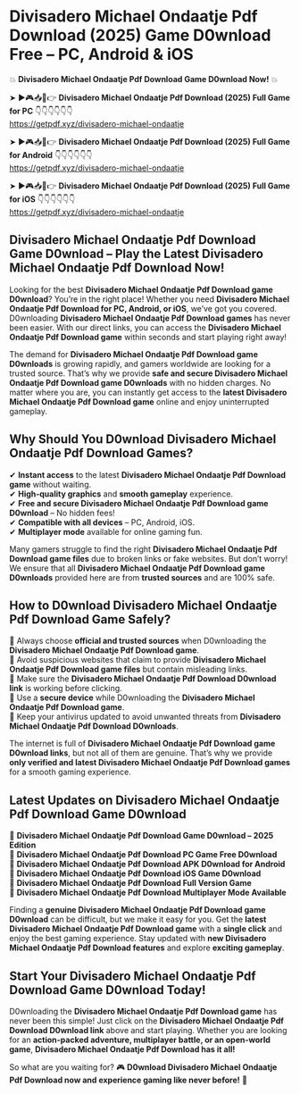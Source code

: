 # Divisadero Michael Ondaatje Pdf Download (2025) Game D0wnload Free – PC, Android & iOS

💥 **Divisadero Michael Ondaatje Pdf Download Game D0wnload Now!** 💥  

➤ ►🎮📥📱👉 **Divisadero Michael Ondaatje Pdf Download (2025) Full Game for PC** 👇👇👇👇👇👇  
https://getpdf.xyz/divisadero-michael-ondaatje  

➤ ►🎮📥📱👉 **Divisadero Michael Ondaatje Pdf Download (2025) Full Game for Android** 👇👇👇👇👇👇  
https://getpdf.xyz/divisadero-michael-ondaatje  

➤ ►🎮📥📱👉 **Divisadero Michael Ondaatje Pdf Download (2025) Full Game for iOS** 👇👇👇👇👇👇  
https://getpdf.xyz/divisadero-michael-ondaatje  

## Divisadero Michael Ondaatje Pdf Download Game D0wnload – Play the Latest Divisadero Michael Ondaatje Pdf Download Now!

Looking for the best **Divisadero Michael Ondaatje Pdf Download game D0wnload**? You’re in the right place! Whether you need **Divisadero Michael Ondaatje Pdf Download for PC, Android, or iOS**, we’ve got you covered. D0wnloading **Divisadero Michael Ondaatje Pdf Download games** has never been easier. With our direct links, you can access the **Divisadero Michael Ondaatje Pdf Download game** within seconds and start playing right away!  

The demand for **Divisadero Michael Ondaatje Pdf Download game D0wnloads** is growing rapidly, and gamers worldwide are looking for a trusted source. That’s why we provide **safe and secure Divisadero Michael Ondaatje Pdf Download game D0wnloads** with no hidden charges. No matter where you are, you can instantly get access to the **latest Divisadero Michael Ondaatje Pdf Download game** online and enjoy uninterrupted gameplay.  

## **Why Should You D0wnload Divisadero Michael Ondaatje Pdf Download Games?**  

✔ **Instant access** to the latest **Divisadero Michael Ondaatje Pdf Download game** without waiting.  
✔ **High-quality graphics** and **smooth gameplay** experience.  
✔ **Free and secure Divisadero Michael Ondaatje Pdf Download game D0wnload** – No hidden fees!  
✔ **Compatible with all devices** – PC, Android, iOS.  
✔ **Multiplayer mode** available for online gaming fun.  

Many gamers struggle to find the right **Divisadero Michael Ondaatje Pdf Download game files** due to broken links or fake websites. But don’t worry! We ensure that all **Divisadero Michael Ondaatje Pdf Download game D0wnloads** provided here are from **trusted sources** and are 100% safe.  

## **How to D0wnload Divisadero Michael Ondaatje Pdf Download Game Safely?**  

📌 Always choose **official and trusted sources** when D0wnloading the **Divisadero Michael Ondaatje Pdf Download game**.  
📌 Avoid suspicious websites that claim to provide **Divisadero Michael Ondaatje Pdf Download game files** but contain misleading links.  
📌 Make sure the **Divisadero Michael Ondaatje Pdf Download D0wnload link** is working before clicking.  
📌 Use a **secure device** while D0wnloading the **Divisadero Michael Ondaatje Pdf Download game**.  
📌 Keep your antivirus updated to avoid unwanted threats from **Divisadero Michael Ondaatje Pdf Download D0wnloads**.  

The internet is full of **Divisadero Michael Ondaatje Pdf Download game D0wnload links**, but not all of them are genuine. That’s why we provide **only verified and latest Divisadero Michael Ondaatje Pdf Download games** for a smooth gaming experience.  

## **Latest Updates on Divisadero Michael Ondaatje Pdf Download Game D0wnload**  

🔹 **Divisadero Michael Ondaatje Pdf Download Game D0wnload – 2025 Edition**  
🔹 **Divisadero Michael Ondaatje Pdf Download PC Game Free D0wnload**  
🔹 **Divisadero Michael Ondaatje Pdf Download APK D0wnload for Android**  
🔹 **Divisadero Michael Ondaatje Pdf Download iOS Game D0wnload**  
🔹 **Divisadero Michael Ondaatje Pdf Download Full Version Game**  
🔹 **Divisadero Michael Ondaatje Pdf Download Multiplayer Mode Available**  

Finding a **genuine Divisadero Michael Ondaatje Pdf Download game D0wnload** can be difficult, but we make it easy for you. Get the **latest Divisadero Michael Ondaatje Pdf Download game** with a **single click** and enjoy the best gaming experience. Stay updated with **new Divisadero Michael Ondaatje Pdf Download features** and explore **exciting gameplay**.  

## **Start Your Divisadero Michael Ondaatje Pdf Download Game D0wnload Today!**  

D0wnloading the **Divisadero Michael Ondaatje Pdf Download game** has never been this simple! Just click on the **Divisadero Michael Ondaatje Pdf Download D0wnload link** above and start playing. Whether you are looking for an **action-packed adventure, multiplayer battle, or an open-world game**, **Divisadero Michael Ondaatje Pdf Download has it all!**  

So what are you waiting for? 🎮 **D0wnload Divisadero Michael Ondaatje Pdf Download now and experience gaming like never before!** 🚀  